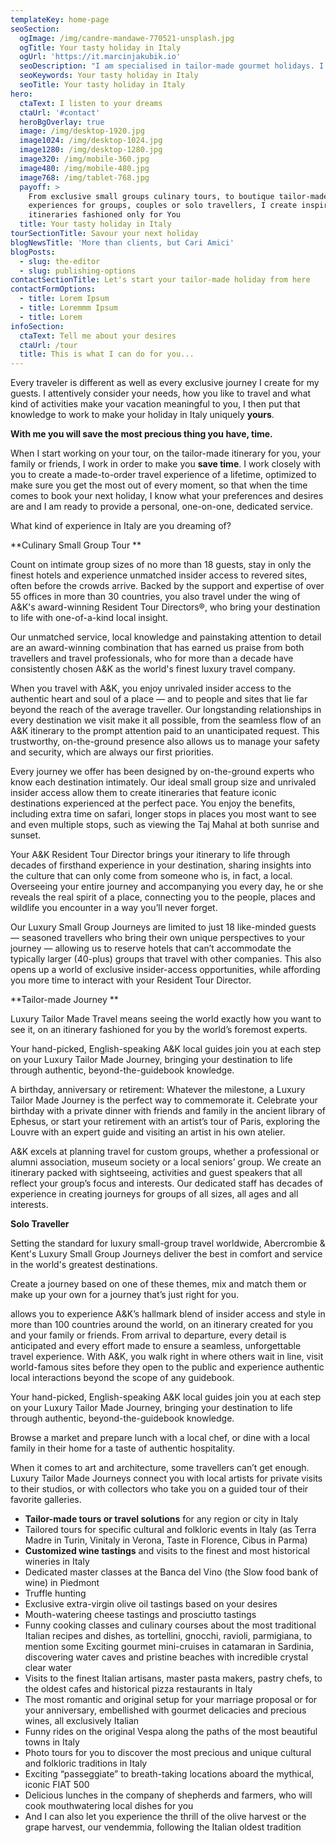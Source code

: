 ```yaml
---
templateKey: home-page
seoSection:
  ogImage: /img/candre-mandawe-770521-unsplash.jpg
  ogTitle: Your tasty holiday in Italy
  ogUrl: 'https://it.marcinjakubik.io'
  seoDescription: "I am specialised in tailor-made gourmet holidays. I love creating travel\t solutions that perfectly suit my guest needs, who have always appreciated my\t attention to detail and creativity in organising unforgettable experiences.\t\n"
  seoKeywords: Your tasty holiday in Italy
  seoTitle: Your tasty holiday in Italy
hero:
  ctaText: I listen to your dreams
  ctaUrl: '#contact'
  heroBgOverlay: true
  image: /img/desktop-1920.jpg
  image1024: /img/desktop-1024.jpg
  image1280: /img/desktop-1280.jpg
  image320: /img/mobile-360.jpg
  image480: /img/mobile-480.jpg
  image768: /img/tablet-768.jpg
  payoff: >
    From exclusive small groups culinary tours, to boutique tailor-made travel
    experiences for groups, couples or solo travellers, I create inspiring
    itineraries fashioned only for You
  title: Your tasty holiday in Italy
tourSectionTitle: Savour your next holiday
blogNewsTitle: 'More than clients, but Cari Amici'
blogPosts:
  - slug: the-editor
  - slug: publishing-options
contactSectionTitle: Let's start your tailor-made holiday from here
contactFormOptions:
  - title: Lorem Ipsum
  - title: Loremmm Ipsum
  - title: Lorem
infoSection:
  ctaText: Tell me about your desires
  ctaUrl: /tour
  title: This is what I can do for you...
---
```

Every traveler is different as well as every exclusive journey I create for my guests. I attentively consider your needs, how you like to travel and what kind of activities make your vacation meaningful to you, I then put that knowledge to work to make your holiday in Italy uniquely **yours**. 

**With me you will save the most precious thing you have, time.**

When I start working on your tour, on the tailor-made itinerary for you, your family or friends, I work in order to make you **save time**. I work closely with you to create a made-to-order travel experience of a lifetime, optimized to make sure you get the most out of every moment, so that when the time comes to book your next holiday, I know what your preferences and desires are and I am ready to provide a personal, one-on-one, dedicated service. 

What kind of experience in Italy are you dreaming of?

**Culinary Small Group Tour  **           

Count on intimate group sizes of no more than 18 guests, stay in only the finest hotels and experience unmatched insider access to revered sites, often before the crowds arrive. Backed by the support and expertise of over 55 offices in more than 30 countries, you also travel under the wing of A&K's award-winning Resident Tour Directors®, who bring your destination to life with one-of-a-kind local insight.

Our unmatched service, local knowledge and painstaking attention to detail are an award-winning combination that has earned us praise from both travellers and travel professionals, who for more than a decade have consistently chosen A&K as the world's finest luxury travel company.

When you travel with A&K, you enjoy unrivaled insider access to the authentic heart and soul of a place — and to people and sites that lie far beyond the reach of the average traveller. Our longstanding relationships in every destination we visit make it all possible, from the seamless flow of an A&K itinerary to the prompt attention paid to an unanticipated request. This trustworthy, on-the-ground presence also allows us to manage your safety and security, which are always our first priorities.

Every journey we offer has been designed by on-the-ground experts who know each destination intimately. Our ideal small group size and unrivaled insider access allow them to create itineraries that feature iconic destinations experienced at the perfect pace. You enjoy the benefits, including extra time on safari, longer stops in places you most want to see and even multiple stops, such as viewing the Taj Mahal at both sunrise and sunset.

Your A&K Resident Tour Director brings your itinerary to life through decades of firsthand experience in your destination, sharing insights into the culture that can only come from someone who is, in fact, a local. Overseeing your entire journey and accompanying you every day, he or she reveals the real spirit of a place, connecting you to the people, places and wildlife you encounter in a way you’ll never forget.

Our Luxury Small Group Journeys are limited to just 18 like-minded guests — seasoned travellers who bring their own unique perspectives to your journey — allowing us to reserve hotels that can’t accommodate the typically larger (40-plus) groups that travel with other companies. This also opens up a world of exclusive insider-access opportunities, while affording you more time to interact with your Resident Tour Director.

**Tailor-made Journey     **    

Luxury Tailor Made Travel means seeing the world exactly how you want to see it, on an itinerary fashioned for you by the world’s foremost experts.

Your hand-picked, English-speaking A&K local guides join you at each step on your Luxury Tailor Made Journey, bringing your destination to life through authentic, beyond-the-guidebook knowledge.

A birthday, anniversary or retirement: Whatever the milestone, a Luxury Tailor Made Journey is the perfect way to commemorate it. Celebrate your birthday with a private dinner with friends and family in the ancient library of Ephesus, or start your retirement with an artist’s tour of Paris, exploring the Louvre with an expert guide and visiting an artist in his own atelier.

A&K excels at planning travel for custom groups, whether a professional or alumni association, museum society or a local seniors’ group. We create an itinerary packed with sightseeing, activities and guest speakers that all reflect your group’s focus and interests. Our dedicated staff has decades of experience in creating journeys for groups of all sizes, all ages and all interests.

**Solo Traveller**

Setting the standard for luxury small-group travel worldwide, Abercrombie & Kent's Luxury Small Group Journeys deliver the best in comfort and service in the world's greatest destinations.



Create a journey based on one of these themes, mix and match them or make up your own for a journey that’s just right for you.

allows you to experience A&K’s hallmark blend of insider access and style in more than 100 countries around the world, on an itinerary created for you and your family or friends. From arrival to departure, every detail is anticipated and every effort made to ensure a seamless, unforgettable travel experience. With A&K, you walk right in where others wait in line, visit world-famous sites before they open to the public and experience authentic local interactions beyond the scope of any guidebook.

Your hand-picked, English-speaking A&K local guides join you at each step on your Luxury Tailor Made Journey, bringing your destination to life through authentic, beyond-the-guidebook knowledge.



Browse a market and prepare lunch with a local chef, or dine with a local family in their home for a taste of authentic hospitality.

When it comes to art and architecture, some travellers can’t get enough. Luxury Tailor Made Journeys connect you with local artists for private visits to their studios, or with collectors who take you on a guided tour of their favorite galleries.

* **Tailor-made tours or travel solutions** for any region or city in Italy	
* Tailored tours for specific cultural and folkloric events in Italy (as Terra Madre in Turin, Vinitaly in Verona, Taste in Florence, Cibus in Parma)	
* **Customized wine tastings** and visits to the finest and most historical wineries in Italy	
* Dedicated master classes at the Banca del Vino (the Slow food bank of wine) in Piedmont	
* Truffle hunting	
* Exclusive extra-virgin olive oil tastings based on your desires	
* Mouth-watering cheese tastings and prosciutto tastings	
* Funny cooking classes and culinary courses about the most traditional Italian recipes and dishes, as tortellini, gnocchi, ravioli, parmigiana, to mention some Exciting gourmet mini-cruises in catamaran in Sardinia, discovering water caves and pristine beaches with incredible crystal clear water	
* Visits to the finest Italian artisans, master pasta makers, pastry chefs, to the oldest cafes and historical pizza restaurants in Italy	
* The most romantic and original setup for your marriage proposal or for your anniversary, embellished with gourmet delicacies and precious wines, all exclusively Italian	
* Funny rides on the original Vespa along the paths of the most beautiful towns in Italy	
* Photo tours for you to discover the most precious and unique cultural and folkloric traditions in Italy	
* Exciting “passeggiate” to breath-taking locations aboard the mythical, iconic FIAT 500	
* Delicious lunches in the company of shepherds and farmers, who will cook mouthwatering local dishes for you	
* And I can also let you experience the thrill of the olive harvest or the grape harvest, our vendemmia, following the Italian oldest tradition
